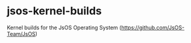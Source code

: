 # jsos-kernel-builds
Kernel builds for the JsOS Operating System (https://github.com/JsOS-Team/JsOS)
